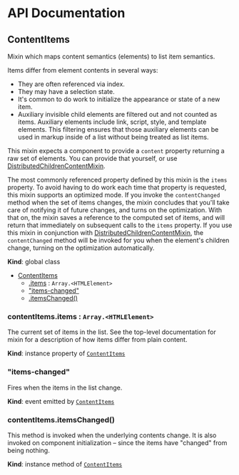 # API Documentation
<a name="ContentItems"></a>

## ContentItems
Mixin which maps content semantics (elements) to list item semantics.

Items differ from element contents in several ways:

* They are often referenced via index.
* They may have a selection state.
* It's common to do work to initialize the appearance or state of a new
  item.
* Auxiliary invisible child elements are filtered out and not counted as
  items. Auxiliary elements include link, script, style, and template
  elements. This filtering ensures that those auxiliary elements can be
  used in markup inside of a list without being treated as list items.

This mixin expects a component to provide a `content` property returning a
raw set of elements. You can provide that yourself, or use
[DistributedChildrenContentMixin](DistributedChildrenContentMixin.md).

The most commonly referenced property defined by this mixin is the `items`
property. To avoid having to do work each time that property is requested,
this mixin supports an optimized mode. If you invoke the `contentChanged`
method when the set of items changes, the mixin concludes that you'll take
care of notifying it of future changes, and turns on the optimization. With
that on, the mixin saves a reference to the computed set of items, and will
return that immediately on subsequent calls to the `items` property. If you
use this mixin in conjunction with
[DistributedChildrenContentMixin](DistributedChildrenContentMixin.md), the
`contentChanged` method will be invoked for you when the element's children
change, turning on the optimization automatically.

  **Kind**: global class

* [ContentItems](#ContentItems)
    * [.items](#ContentItems+items) : <code>Array.&lt;HTMLElement&gt;</code>
    * ["items-changed"](#ContentItems.event_items-changed)
    * [.itemsChanged()](#ContentItems+itemsChanged)

<a name="ContentItems+items"></a>

### contentItems.items : <code>Array.&lt;HTMLElement&gt;</code>
The current set of items in the list. See the top-level documentation for
mixin for a description of how items differ from plain content.

  **Kind**: instance property of <code>[ContentItems](#ContentItems)</code>
<a name="ContentItems.event_items-changed"></a>

### "items-changed"
Fires when the items in the list change.

  **Kind**: event emitted by <code>[ContentItems](#ContentItems)</code>
<a name="ContentItems+itemsChanged"></a>

### contentItems.itemsChanged()
This method is invoked when the underlying contents change. It is also
invoked on component initialization – since the items have "changed" from
being nothing.

  **Kind**: instance method of <code>[ContentItems](#ContentItems)</code>
